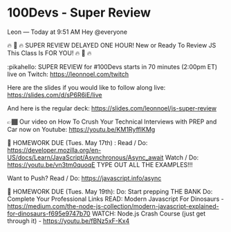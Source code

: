 # 100Devs - Super Review

Leon — Today at 9:51 AM
Hey @everyone 

🔥 🎉 🔥 SUPER REVIEW DELAYED ONE HOUR! New or Ready To Review JS This Class Is FOR YOU! 🔥 🎉 🔥

:pikahello: SUPER REVIEW for #100Devs starts in 70 minutes (2:00pm ET) live on Twitch: https://leonnoel.com/twitch


Here are the slides if you would like to follow along live: https://slides.com/d/sP6R6iE/live

And here is the regular deck: https://slides.com/leonnoel/js-super-review

👉🏾 Our video on How To Crush Your Technical Interviews with PREP and Car now on Youtube: https://youtu.be/KM1RyffIKMg


📆  HOMEWORK DUE (Tues. May 17th) :
Read / Do: https://developer.mozilla.org/en-US/docs/Learn/JavaScript/Asynchronous/Async_await
Watch / Do: https://youtu.be/vn3tm0quoqE
TYPE OUT ALL THE EXAMPLES!!!

Want to Push?
Read / Do: https://javascript.info/async

📆  HOMEWORK DUE (Tues. May 19th):
Do: Start prepping THE BANK
Do: Complete Your Professional Links
READ: Modern Javascript For Dinosaurs - https://medium.com/the-node-js-collection/modern-javascript-explained-for-dinosaurs-f695e9747b70
WATCH: Node.js Crash Course (just get through it) - https://youtu.be/fBNz5xF-Kx4